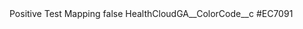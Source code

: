 <?xml version="1.0" encoding="UTF-8"?>
<CustomMetadata xmlns="http://soap.sforce.com/2006/04/metadata" xmlns:xsi="http://www.w3.org/2001/XMLSchema-instance" xmlns:xsd="http://www.w3.org/2001/XMLSchema">
    <label>Positive Test Mapping</label>
    <protected>false</protected>
    <values>
        <field>HealthCloudGA__ColorCode__c</field>
        <value xsi:type="xsd:string">#EC7091</value>
    </values>
</CustomMetadata>
